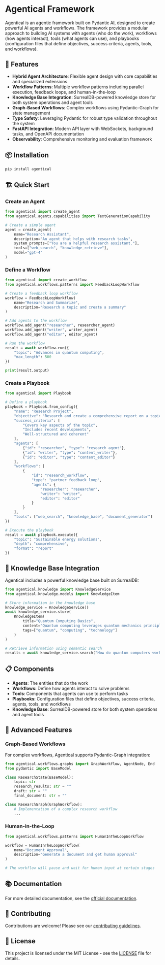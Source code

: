 # Agentical Framework

Agentical is an agentic framework built on Pydantic AI, designed to create powerful AI agents and workflows. The framework provides a modular approach to building AI systems with agents (who do the work), workflows (how agents interact), tools (what agents can use), and playbooks (configuration files that define objectives, success criteria, agents, tools, and workflows).

## 🚀 Features

- **Hybrid Agent Architecture**: Flexible agent design with core capabilities and specialized extensions
- **Workflow Patterns**: Multiple workflow patterns including parallel execution, feedback loops, and human-in-the-loop
- **Knowledge Base Integration**: SurrealDB-powered knowledge store for both system operations and agent tools
- **Graph-Based Workflows**: Complex workflows using Pydantic-Graph for state management
- **Type Safety**: Leveraging Pydantic for robust type validation throughout the system
- **FastAPI Integration**: Modern API layer with WebSockets, background tasks, and OpenAPI documentation
- **Observability**: Comprehensive monitoring and evaluation framework

## 📦 Installation

```bash
pip install agentical
```

## 🏗️ Quick Start

### Create an Agent

```python
from agentical import create_agent
from agentical.agents.capabilities import TextGenerationCapability

# Create a simple agent
agent = create_agent(
    name="Research Assistant",
    description="An agent that helps with research tasks",
    system_prompts=["You are a helpful research assistant."],
    tools=["web_search", "knowledge_retrieve"],
    model="gpt-4"
)
```

### Define a Workflow

```python
from agentical import create_workflow
from agentical.workflows.patterns import FeedbackLoopWorkflow

# Create a feedback loop workflow
workflow = FeedbackLoopWorkflow(
    name="Research and Summarize",
    description="Research a topic and create a summary"
)

# Add agents to the workflow
workflow.add_agent("researcher", researcher_agent)
workflow.add_agent("writer", writer_agent)
workflow.add_agent("editor", editor_agent)

# Run the workflow
result = await workflow.run({
    "topic": "Advances in quantum computing",
    "max_length": 500
})

print(result.output)
```

### Create a Playbook

```python
from agentical import Playbook

# Define a playbook
playbook = Playbook.from_config({
    "name": "Research Project",
    "objective": "Research and create a comprehensive report on a topic",
    "success_criteria": [
        "Covers key aspects of the topic",
        "Includes recent developments",
        "Well-structured and coherent"
    ],
    "agents": [
        {"id": "researcher", "type": "research_agent"},
        {"id": "writer", "type": "content_writer"},
        {"id": "editor", "type": "content_editor"}
    ],
    "workflows": [
        {
            "id": "research_workflow",
            "type": "partner_feedback_loop",
            "agents": {
                "researcher": "researcher",
                "writer": "writer",
                "editor": "editor"
            }
        }
    ],
    "tools": ["web_search", "knowledge_base", "document_generator"]
})

# Execute the playbook
result = await playbook.execute({
    "topic": "Sustainable energy solutions",
    "depth": "comprehensive",
    "format": "report"
})
```

## 🧠 Knowledge Base Integration

Agentical includes a powerful knowledge base built on SurrealDB:

```python
from agentical.knowledge import KnowledgeService
from agentical.knowledge.models import KnowledgeItem

# Store information in the knowledge base
knowledge_service = KnowledgeService()
await knowledge_service.store(
    KnowledgeItem(
        title="Quantum Computing Basics",
        content="Quantum computing leverages quantum mechanics principles...",
        tags=["quantum", "computing", "technology"]
    )
)

# Retrieve information using semantic search
results = await knowledge_service.search("How do quantum computers work?")
```

## 📋 Components

- **Agents**: The entities that do the work
- **Workflows**: Define how agents interact to solve problems
- **Tools**: Components that agents can use to perform tasks
- **Playbooks**: Configuration files that define objectives, success criteria, agents, tools, and workflows
- **Knowledge Base**: SurrealDB-powered store for both system operations and agent tools

## 🔧 Advanced Features

### Graph-Based Workflows

For complex workflows, Agentical supports Pydantic-Graph integration:

```python
from agentical.workflows.graphs import GraphWorkflow, AgentNode, End
from pydantic import BaseModel

class ResearchState(BaseModel):
    topic: str
    research_results: str = ""
    draft: str = ""
    final_document: str = ""

class ResearchGraph(GraphWorkflow):
    # Implementation of a complex research workflow
    ...
```

### Human-in-the-Loop

```python
from agentical.workflows.patterns import HumanInTheLoopWorkflow

workflow = HumanInTheLoopWorkflow(
    name="Document Approval",
    description="Generate a document and get human approval"
)

# The workflow will pause and wait for human input at certain stages
```

## 📚 Documentation

For more detailed documentation, see the [official documentation](https://agentical.devq.ai/docs).

## 🤝 Contributing

Contributions are welcome! Please see our [contributing guidelines](CONTRIBUTING.md).

## 📝 License

This project is licensed under the MIT License - see the [LICENSE](LICENSE) file for details.